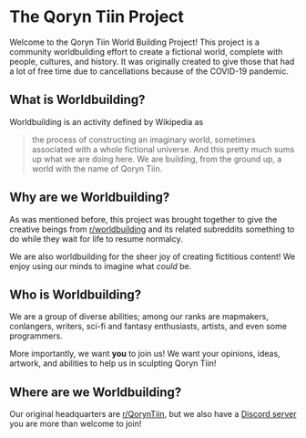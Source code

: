 # The Qoryn Tiin Project

Welcome to the Qoryn Tiin World Building Project! This project
is a community worldbuilding effort to create a fictional
world, complete with people, cultures, and history. It was
originally created to give those that had a lot of free time
due to cancellations because of the COVID-19 pandemic.

## What is Worldbuilding?

Worldbuilding is an activity defined by Wikipedia as
> the process of constructing an imaginary world, sometimes
> associated with a whole fictional universe.
And this pretty much sums up what we are doing here. We are
building, from the ground up, a world with the name of Qoryn 
Tiin.

## Why are we Worldbuilding?

As was mentioned before, this project was brought together to
give the creative beings from
[r/worldbuilding](https://www.reddit.com/r/worldbuilding) and
its related subreddits something to do while they wait for life 
to resume normalcy.

We are also worldbuilding for the sheer joy of creating 
fictitious content! We enjoy using our minds to imagine what
*could* be.

## Who is Worldbuilding?

We are a group of diverse abilities; among our ranks are 
mapmakers, conlangers, writers, sci-fi and fantasy enthusiasts, 
artists, and even some programmers.

More importantly, we want **you** to join us! We want your
opinions, ideas, artwork, and abilities to help us in sculpting
Qoryn Tiin!

## Where are we Worldbuilding?

Our original headquarters are 
[r/QorynTiin](https://www.reddit.com/r/QorynTiin), but we also
have a [Discord server](https://discord.gg/7bhGXGU) you are more
than welcome to join!
